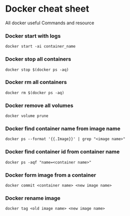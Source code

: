 # Docker cheat sheet
All docker useful Commands and resource


### Docker start with logs 
```
docker start -ai container_name
```
### Docker stop all containers 
```
docker stop $(docker ps -aq)
```
### Docker rm all containers
```
docker rm $(docker ps -aq)
```
### Docker remove all volumes 
```
docker volume prune
```
### Docker find container name from image name 
```
docker ps --format '{{.Image}}' | grep "<image name>"
```
### Docker find container id from container name 
```
docker ps -aqf "name=<container name>"
```
### Docker form image from a container 
```
docker commit <container name> <new image name>
```
### Docker rename image 
```
docker tag <old image name> <new image name>
```
